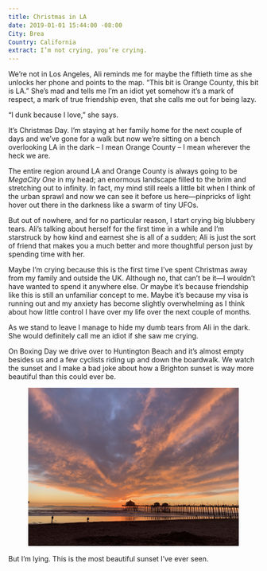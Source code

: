 ```yaml
---
title: Christmas in LA
date: 2019-01-01 15:44:00 -08:00
City: Brea
Country: California
extract: I’m not crying, you’re crying.
---
```


We’re not in Los Angeles, Ali reminds me for maybe the fiftieth time as she unlocks her phone and points to the map. “This bit is Orange County, this bit is LA.” She’s mad and tells me I’m an idiot yet somehow it’s a mark of respect, a mark of true friendship even, that she calls me out for being lazy.

“I dunk because I love,” she says.

It’s Christmas Day. I’m staying at her family home for the next couple of days and we’ve gone for a walk but now we’re sitting on a bench overlooking LA in the dark – I mean Orange County – I mean wherever the heck we are. 

The entire region around LA and Orange County is always going to be _MegaCity One_ in my head; an enormous landscape filled to the brim and stretching out to infinity. In fact, my mind still reels a little bit when I think of the urban sprawl and now we can see it before us here—pinpricks of light hover out there in the darkness like a swarm of tiny UFOs.  

But out of nowhere, and for no particular reason, I start crying big blubbery tears. Ali’s talking about herself for the first time in a while and I’m starstruck by how kind and earnest she is all of a sudden; Ali is just the sort of friend that makes you a much better and more thoughtful person just by spending time with her.

Maybe I’m crying because this is the first time I’ve spent Christmas away from my family and outside the UK. Although no, that can’t be it—I wouldn’t have wanted to spend it anywhere else. Or maybe it’s because friendship like this is still an unfamiliar concept to me. Maybe it’s because my visa is running out and my anxiety has become slightly overwhelming as I think about how little control I have over my life over the next couple of months. 

As we stand to leave I manage to hide my dumb tears from Ali in the dark. She would definitely call me an idiot if she saw me crying. 

On Boxing Day we drive over to Huntington Beach and it’s almost empty besides us and a few cyclists riding up and down the boardwalk. We watch the sunset and I make a bad joke about how a Brighton sunset is way more beautiful than this could ever be. 

<figure class="m-wrapper--full">
  <img src="/uploads/IMG_0199.jpg" alt="Huntington Beach" />
</figure>

But I’m lying. This is the most beautiful sunset I’ve ever seen. 